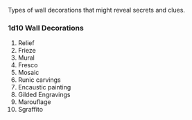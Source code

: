 Types of wall decorations that might reveal secrets and clues.

### 1d10 Wall Decorations

1. Relief
2. Frieze
3. Mural
4. Fresco
5. Mosaic
6. Runic carvings
7. Encaustic painting
8. Gilded Engravings
9. Marouflage
10. Sgraffito